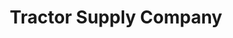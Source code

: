 ---
title: "Tractor Supply Company"
url: /thompsons-station/tractor-supply-company/
shop: Dorfladen
---